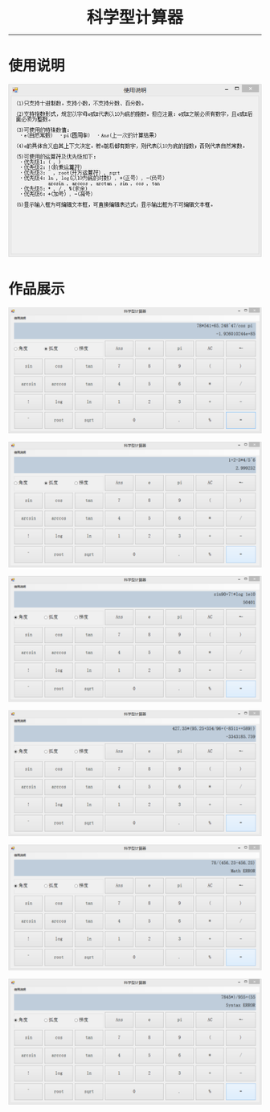 <center><b><font size=6 face="黑体">科学型计算器</font></b></center>  


----------
# 使用说明  
![](picture/help.png)  

# 作品展示  
![](picture/test1.png)  

![](picture/test2.png)  

![](picture/test3.png)  

![](picture/test4.png)  

![](picture/test5.png)  

![](picture/test6.png)  